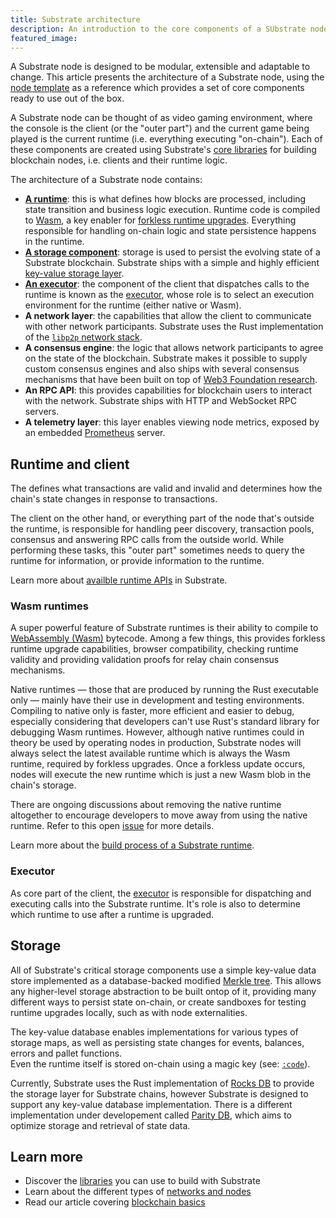 ```yaml
---
title: Substrate architecture
description: An introduction to the core components of a SUbstrate node.
featured_image:
---
```


A Substrate node is designed to be modular, extensible and adaptable to change. 
This article presents the architecture of a Substrate node, using the [node template](https://github.com/substrate-developer-hub/substrate-node-template) as a reference which provides a set of core components ready to use out of the box.

A Substrate node can be thought of as video gaming environment, where the console is the client (or the "outer part") and the current game being played is the current runtime (i.e. everything executing "on-chain").
Each of these components are created using Substrate's [core libraries](/main-docs/06-build/libraries/) for building blockchain nodes, i.e. clients and their runtime logic.

The architecture of a Substrate node contains:

- **[A runtime](#runtime)**: this is what defines how blocks are processed, including state transition and business logic execution.
Runtime code is compiled to [Wasm](/v3/getting-started/glossary#webassembly-wasm), a key enabler for [forkless runtime upgrades](/v3/runtime/upgrades#forkless-runtime-upgrades). 
Everything responsible for handling on-chain logic and state persistence happens in the runtime.
- **[A storage component](#storage)**: storage is used to persist the evolving state of a Substrate blockchain.
Substrate ships with a simple and highly efficient [key-value storage layer](/v3/advanced/storage).
- **[An executor](#executor)**: the component of the client that dispatches calls to the runtime is known as the [executor](/v3/advanced/executor), whose role is to select an execution environment for the runtime (either native or Wasm).
- **A network layer**: the capabilities that allow the client to communicate with other network participants. 
Substrate uses the Rust implementation of the [`libp2p` network stack](https://libp2p.io/).
- **A consensus engine**: the logic that allows network participants to agree on the state of the blockchain.
Substrate makes it possible to supply custom consensus engines and also ships with several consensus mechanisms that have been built on top of [Web3 Foundation research](https://w3f-research.readthedocs.io/en/latest/index.html).
- **An RPC API**: this provides capabilities for blockchain users to interact with the network. 
Substrate ships with HTTP and WebSocket RPC servers.
- **A telemetry layer**: this layer enables viewing node metrics, exposed by an embedded [Prometheus](https://prometheus.io/) server.

## Runtime and client

The defines what transactions are valid and invalid and determines how the chain's state changes in response to transactions. 

The client on the other hand, or everything part of the node that's outside the runtime, is responsible for handling peer discovery, transaction pools, consensus and answering RPC calls from the outside world. 
While performing these tasks, this "outer part" sometimes needs to query the runtime for information, or provide information to the runtime. 

Learn more about [availble runtime APIs](./link-todo-design) in Substrate.

### Wasm runtimes

A super powerful feature of Substrate runtimes is their ability to compile to [WebAssembly (Wasm)](/v3/getting-started/glossary#webassembly-wasm) bytecode.
Among a few things, this provides forkless runtime upgrade capabilities, browser compatibility, checking runtime validity and providing validation proofs for relay chain consensus mechanisms.

Native runtimes &mdash; those that are produced by running the Rust executable only &mdash; mainly have their use in development and testing environments. 
Compiling to native only is faster, more efficient and easier to debug, especially considering that developers can't use Rust's standard library for debugging Wasm runtimes. 
However, although native runtimes could in theory be used by operating nodes in production, Substrate nodes will always select the latest available runtime which is always the Wasm runtime, required by forkless upgrades.
Once a forkless update occurs, nodes will execute the new runtime which is just a new Wasm blob in the chain's storage.

There are ongoing discussions about removing the native runtime altogether to encourage developers to move away from using the native runtime.
Refer to this open [issue](https://github.com/paritytech/substrate/issues/7288) for more details. 

Learn more about the [build process of a Substrate runtime](./build/build-process.md).

### Executor

As core part of the client, the [executor](/v3/getting-started/glossary#executor) is responsible for dispatching and executing calls into the Substrate runtime.
It's role is also to determine which runtime to use after a runtime is upgraded.

## Storage

All of Substrate's critical storage components use a simple key-value data store implemented as a database-backed modified [Merkle tree](https://en.wikipedia.org/wiki/Merkle_tree).
This allows any higher-level storage abstraction to be built ontop of it, providing many different ways to persist state on-chain, or create sandboxes for testing runtime upgrades locally, such as with node externalities.

The key-value database enables implementations for various types of storage maps, as well as persisting state changes for events, balances, errors and pallet functions.  
Even the runtime itself is stored on-chain using a magic key (see: [`:code`](https://docs.substrate.io/rustdocs/latest/sp_storage/well_known_keys/constant.CODE.html)).

Currently, Substrate uses the Rust implementation of [Rocks DB](http://rocksdb.org/) to provide the storage layer for Substrate chains, however Substrate is designed to support any key-value database implementation. 
There is a different implementation under developement called [Parity DB](https://github.com/paritytech/parity-db), which aims to optimize storage and retrieval of state data. 

<!-- [ TODO: Elaborate on storage layers, including externalities and add a diagram to show "full call path of a storage read in Substrate"] 

`db  -- trie -- overlay(s) --  sp_io host functions -- runtime`  

(where "DB" includes all the key-value layer; ["overlays"](https://github.com/paritytech/substrate/blob/ded44948e2d5a398abcb4e342b0513cb690961bb/primitives/state-machine/src/overlayed_changes/mod.rs#L92); host function impls; runtime; and pallet call) -->

## Learn more

- Discover the [libraries]() you can use to build with Substrate  
- Learn about the different types of [networks and nodes]()
- Read our article covering [blockchain basics]()
